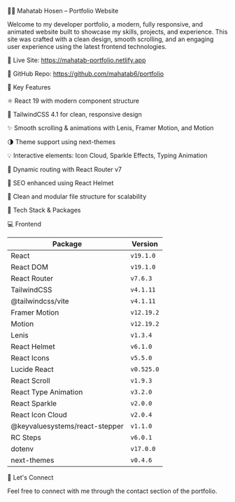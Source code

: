 👨‍💻 Mahatab Hosen – Portfolio Website


Welcome to my developer portfolio, a modern, fully responsive, and animated website built to showcase my skills, projects, and experience. This site was crafted with a clean design, smooth scrolling, and an engaging user experience using the latest frontend technologies.

🔗 Live Site: https://mahatab-portfolio.netlify.app

📁 GitHub Repo: https://github.com/mahatab6/portfolio

🚀 Key Features

⚛️ React 19 with modern component structure

🎨 TailwindCSS 4.1 for clean, responsive design

✨ Smooth scrolling & animations with Lenis, Framer Motion, and Motion

🌗 Theme support using next-themes

💡 Interactive elements: Icon Cloud, Sparkle Effects, Typing Animation

📄 Dynamic routing with React Router v7

🧠 SEO enhanced using React Helmet

🔧 Clean and modular file structure for scalability


🧩 Tech Stack & Packages

💻 Frontend

| Package                        | Version    |
| ------------------------------ | ---------- |
| React                          | `v19.1.0`  |
| React DOM                      | `v19.1.0`  |
| React Router                   | `v7.6.3`   |
| TailwindCSS                    | `v4.1.11`  |
| @tailwindcss/vite              | `v4.1.11`  |
| Framer Motion                  | `v12.19.2` |
| Motion                         | `v12.19.2` |
| Lenis                          | `v1.3.4`   |
| React Helmet                   | `v6.1.0`   |
| React Icons                    | `v5.5.0`   |
| Lucide React                   | `v0.525.0` |
| React Scroll                   | `v1.9.3`   |
| React Type Animation           | `v3.2.0`   |
| React Sparkle                  | `v2.0.0`   |
| React Icon Cloud               | `v2.0.4`   |
| @keyvaluesystems/react-stepper | `v1.1.0`   |
| RC Steps                       | `v6.0.1`   |
| dotenv                         | `v17.0.0`  |
| next-themes                    | `v0.4.6`   |



👋 Let's Connect

Feel free to connect with me through the contact section of the portfolio. 